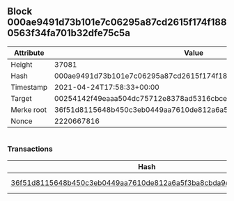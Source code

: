 ## Block 000ae9491d73b101e7c06295a87cd2615f174f1880563f34fa701b32dfe75c5a

Attribute | Value
--- | ---
Height | 37081
Hash | 000ae9491d73b101e7c06295a87cd2615f174f1880563f34fa701b32dfe75c5a
Timestamp | 2021-04-24T17:58:33+00:00
Target | 00254142f49eaaa504dc75712e8378ad5316cbcead634704b3734b6271167cc4
Merke root | 36f51d8115648b450c3eb0449aa7610de812a6a5f3ba8cbda9ed40ff01c2d878
Nonce | 2220667816

```

```

### Transactions

Hash | Amount
--- | ---
[36f51d8115648b450c3eb0449aa7610de812a6a5f3ba8cbda9ed40ff01c2d878](36f51d8115648b450c3eb0449aa7610de812a6a5f3ba8cbda9ed40ff01c2d878.md) | 10.00000000 SKEPTI 
